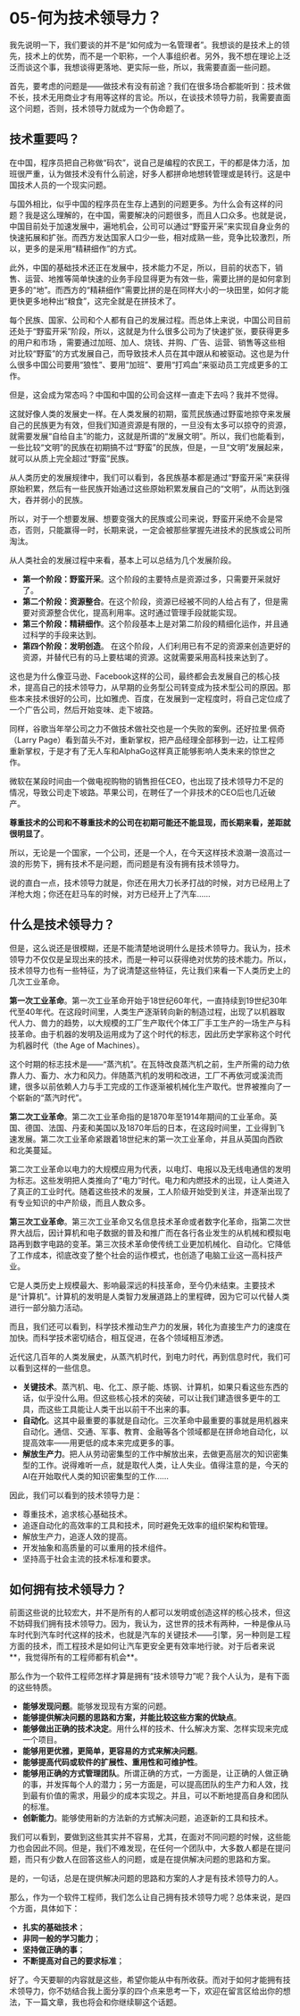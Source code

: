 # 05-何为技术领导力？

我先说明一下，我们要谈的并不是“如何成为一名管理者”。我想谈的是技术上的领先，技术上的优势，而不是一个职称，一个人事组织者。另外，我不想在理论上泛泛而谈这个事，我想谈得更落地、更实际一些，所以，我需要直面一些问题。

首先，要考虑的问题是——做技术有没有前途？我们在很多场合都能听到：技术做不长，技术无用商业才有用等这样的言论。所以，在谈技术领导力前，我需要直面这个问题，否则，技术领导力就成为一个伪命题了。

## 技术重要吗？

在中国，程序员把自己称做“码农”，说自己是编程的农民工，干的都是体力活，加班很严重，认为做技术没有什么前途，好多人都拼命地想转管理或是转行。这是中国技术人员的一个现实问题。

与国外相比，似乎中国的程序员在生存上遇到的问题更多。为什么会有这样的问题？我是这么理解的，在中国，需要解决的问题很多，而且人口众多。也就是说，中国目前处于加速发展中，遍地机会，公司可以通过“野蛮开采”来实现自身业务的快速拓展和扩张。而西方发达国家人口少一些，相对成熟一些，竞争比较激烈，所以，更多的是采用“精耕细作”的方式。

此外，中国的基础技术还正在发展中，技术能力不足，所以，目前的状态下，销售、运营、地推等简单快速的业务手段显得更为有效一些，需要比拼的是如何拿到更多的“地”。而西方的“精耕细作”需要比拼的是在同样大小的一块田里，如何才能更快更多地种出“粮食”，这完全就是在拼技术了。

每个民族、国家、公司和个人都有自己的发展过程。而总体上来说，中国公司目前还处于“野蛮开采”阶段，所以，这就是为什么很多公司为了快速扩张，要获得更多的用户和市场 ，需要通过加班、加人、烧钱、并购、广告、运营、销售等这些相对比较“野蛮”的方式发展自己，而导致技术人员在其中跟从和被驱动。这也是为什么很多中国公司要用“狼性”、要用“加班”、要用“打鸡血”来驱动员工完成更多的工作。

但是，这会成为常态吗？中国和中国的公司会这样一直走下去吗？我并不觉得。

这就好像人类的发展史一样。在人类发展的初期，蛮荒民族通过野蛮地掠夺来发展自己的民族更为有效，但我们知道资源是有限的，一旦没有太多可以掠夺的资源，就需要发展“自给自主”的能力，这就是所谓的“发展文明”。所以，我们也能看到，一些比较“文明”的民族在初期搞不过“野蛮”的民族，但是，一旦“文明”发展起来，就可以从质上完全超过“野蛮”民族。

从人类历史的发展规律中，我们可以看到，各民族基本都是通过“野蛮开采”来获得原始积累，然后有一些民族开始通过这些原始积累发展自己的“文明”，从而达到强大，吞并弱小的民族。

所以，对于一个想要发展、想要变强大的民族或公司来说，野蛮开采绝不会是常态，否则，只能赢得一时，长期来说，一定会被那些掌握先进技术的民族或公司所淘汰。

从人类社会的发展过程中来看，基本上可以总结为几个发展阶段。

- **第一个阶段：野蛮开采**。这个阶段的主要特点是资源过多，只需要开采就好了。
- **第二个阶段：资源整合**。在这个阶段，资源已经被不同的人给占有了，但是需要对资源整合优化，提高利用率。这时通过管理手段就能实现。
- **第三个阶段：精耕细作**。这个阶段基本上是对第二阶段的精细化运作，并且通过科学的手段来达到。
- **第四个阶段：发明创造**。 在这个阶段，人们利用已有不足的资源来创造更好的资源，并替代已有的马上要枯竭的资源。这就需要采用高科技来达到了。

这也是为什么像亚马逊、Facebook这样的公司，最终都会去发展自己的核心技术，提高自己的技术领导力，从早期的业务型公司转变成为技术型公司的原因。那些本来技术很好的公司，比如雅虎、百度，在发展到一定程度时，将自己定位成了一个广告公司，然后开始变味、走下坡路。

同样，谷歌当年举公司之力不做技术做社交也是一个失败的案例。还好拉里·佩奇（Larry Page）看到苗头不对，重新掌权，把产品经理全部移到一边，让工程师重新掌权，于是才有了无人车和AlphaGo这样真正能够影响人类未来的惊世之作。

微软在某段时间由一个做电视购物的销售担任CEO，也出现了技术领导力不足的情况，导致公司走下坡路。苹果公司，在聘任了一个非技术的CEO后也几近破产。

**尊重技术的公司和不尊重技术的公司在初期可能还不能显现，而长期来看，差距就很明显了**。

所以，无论是一个国家，一个公司，还是一个人，在今天这样技术浪潮一浪高过一浪的形势下，拥有技术不是问题，而问题是有没有拥有技术领导力。

说的直白一点，技术领导力就是，你还在用大刀长矛打战的时候，对方已经用上了洋枪大炮；你还在赶马车的时候，对方已经开上了汽车……

## 什么是技术领导力？

但是，这么说还是很模糊，还是不能清楚地说明什么是技术领导力。我认为，技术领导力不仅仅是呈现出来的技术，而是一种可以获得绝对优势的技术能力。所以，技术领导力也有一些特征，为了说清楚这些特征，先让我们来看一下人类历史上的几次工业革命。

**第一次工业革命**。第一次工业革命开始于18世纪60年代，一直持续到19世纪30年代至40年代。在这段时间里，人类生产逐渐转向新的制造过程，出现了以机器取代人力、兽力的趋势，以大规模的工厂生产取代个体工厂手工生产的一场生产与科技革命。由于机器的发明及运用成为了这个时代的标志，因此历史学家称这个时代为机器时代（the Age of Machines）。

这个时期的标志技术是——“蒸汽机”。在瓦特改良蒸汽机之前，生产所需的动力依靠人力、畜力、水力和风力。伴随蒸汽机的发明和改进，工厂不再依河或溪流而建，很多以前依赖人力与手工完成的工作逐渐被机械化生产取代。世界被推向了一个崭新的“蒸汽时代”。

**第二次工业革命**。第二次工业革命指的是1870年至1914年期间的工业革命。英国、德国、法国、丹麦和美国以及1870年后的日本，在这段时间里，工业得到飞速发展。第二次工业革命紧跟着18世纪末的第一次工业革命，并且从英国向西欧和北美蔓延。

第二次工业革命以电力的大规模应用为代表，以电灯、电报以及无线电通信的发明为标志。这些发明把人类推向了“电力”时代。电力和内燃技术的出现，让人类进入了真正的工业时代。随着这些技术的发展，工人阶级开始受到关注，并逐渐出现了有专业知识的中产阶级，而且人数众多。

**第三次工业革命**。第三次工业革命又名信息技术革命或者数字化革命，指第二次世界大战后，因计算机和电子数据的普及和推广而在各行各业发生的从机械和模拟电路再到数字电路的变革。第三次技术革命使传统工业更加机械化、自动化。它降低了工作成本，彻底改变了整个社会的运作模式，也创造了电脑工业这一高科技产业。

它是人类历史上规模最大、影响最深远的科技革命，至今仍未结束。主要技术是“计算机”。计算机的发明是人类智力发展道路上的里程碑，因为它可以代替人类进行一部分脑力活动。

而且，我们还可以看到，科学技术推动生产力的发展，转化为直接生产力的速度在加快。而科学技术密切结合，相互促进，在各个领域相互渗透。

近代这几百年的人类发展史，从蒸汽机时代，到电力时代，再到信息时代，我们可以看到这样的一些信息。

- **关键技术**。蒸汽机、电、化工、原子能、炼钢、计算机，如果只看这些东西的话，似乎没什么用。但这些核心技术的突破，可以让我们建造很多更牛的工具，而这些工具能让人类干出以前干不出来的事。
- **自动化**。这其中最重要的事就是自动化。三次革命中最重要的事就是用机器来自动化。通信、交通、军事、教育、金融等各个领域都是在拼命地自动化，以提高效率——用更低的成本来完成更多的事。
- **解放生产力**。把人从劳动密集型的工作中解放出来，去做更高层次的知识密集型的工作。说得难听一点，就是取代人类，让人失业。值得注意的是，今天的AI在开始取代人类的知识密集型的工作……

因此，我们可以看到的技术领导力是：

- 尊重技术，追求核心基础技术。
- 追逐自动化的高效率的工具和技术，同时避免无效率的组织架构和管理。
- 解放生产力，追逐人效的提高。
- 开发抽象和高质量的可以重用的技术组件。
- 坚持高于社会主流的技术标准和要求。

## 如何拥有技术领导力？

前面这些说的比较宏大，并不是所有的人都可以发明或创造这样的核心技术，但这不妨碍我们拥有技术领导力。因为，我认为，这世界的技术有两种，一种是像从马车时代到汽车时代这样的技术，也就是汽车的关键技术——引擎，另一种则是工程方面的技术，而工程技术是如何让汽车更安全更有效率地行驶。对于后者来说**，我觉得所有的工程师都有机会**。

那么作为一个软件工程师怎样才算是拥有“技术领导力”呢？我个人认为，是有下面的这些特质。

- **能够发现问题**。能够发现现有方案的问题。
- **能够提供解决问题的思路和方案，并能比较这些方案的优缺点**。
- **能够做出正确的技术决定**。用什么样的技术、什么解决方案、怎样实现来完成一个项目。
- **能够用更优雅，更简单，更容易的方式来解决问题**。
- **能够提高代码或软件的扩展性、重用性和可维护性**。
- **能够用正确的方式管理团队**。所谓正确的方式，一方面是，让正确的人做正确的事，并发挥每个人的潜力；另一方面是，可以提高团队的生产力和人效，找到最有价值的需求，用最少的成本实现之。并且，可以不断地提高自身和团队的标准。
- **创新能力**。能够使用新的方法新的方式解决问题，追逐新的工具和技术。

我们可以看到，要做到这些其实并不容易，尤其，在面对不同问题的时候，这些能力也会因此不同。但是，我们不难发现，在任何一个团队中，大多数人都是在提问题，而只有少数人在回答这些人的问题，或是在提供解决问题的思路和方案。

是的，一句话，总是在提供解决问题的思路和方案的人才是有技术领导力的人。

那么，作为一个软件工程师，我们怎么让自己拥有技术领导力呢？总体来说，是四个方面，具体如下：

- **扎实的基础技术**；
- **非同一般的学习能力**；
- **坚持做正确的事**；
- **不断提高对自己的要求标准**；

好了。今天要聊的内容就是这些，希望你能从中有所收获。而对于如何才能拥有技术领导力，你不妨结合我上面分享的四个点来思考一下，欢迎在留言区给出你的想法，下一篇文章，我也将会和你继续聊这个话题。